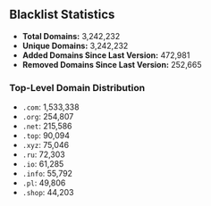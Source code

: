 ## Blacklist Statistics

- **Total Domains:** 3,242,232
- **Unique Domains:** 3,242,232
- **Added Domains Since Last Version:** 472,981
- **Removed Domains Since Last Version:** 252,665

### Top-Level Domain Distribution

-  `.com`: 1,533,338
-  `.org`: 254,807
-  `.net`: 215,586
-  `.top`: 90,094
-  `.xyz`: 75,046
-  `.ru`: 72,303
-  `.io`: 61,285
-  `.info`: 55,792
-  `.pl`: 49,806
-  `.shop`: 44,203
